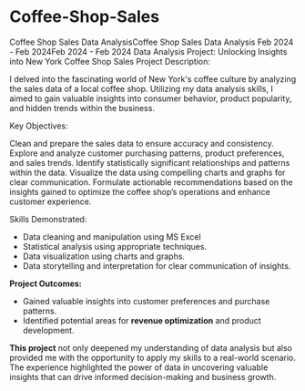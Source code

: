 # Coffee-Shop-Sales

Coffee Shop Sales Data AnalysisCoffee Shop Sales Data Analysis
Feb 2024 - Feb 2024Feb 2024 - Feb 2024
Data Analysis Project: Unlocking Insights into New York Coffee Shop Sales
Project Description:

I delved into the fascinating world of New York's coffee culture by analyzing the sales data of a local coffee shop. Utilizing my data analysis skills, I aimed to gain valuable insights into consumer behavior, product popularity, and hidden trends within the business.

Key Objectives:

Clean and prepare the sales data to ensure accuracy and consistency.
Explore and analyze customer purchasing patterns, product preferences, and sales trends.
Identify statistically significant relationships and patterns within the data.
Visualize the data using compelling charts and graphs for clear communication.
Formulate actionable recommendations based on the insights gained to optimize the coffee shop’s operations and enhance customer experience.

Skills Demonstrated:

* Data cleaning and manipulation using MS Excel
* Statistical analysis using appropriate techniques.
* Data visualization using charts and graphs.
* Data storytelling and interpretation for clear communication of insights.

**Project Outcomes:**

* Gained valuable insights into customer preferences and purchase patterns.
* Identified potential areas for **revenue optimization** and product development.


**This project** not only deepened my understanding of data analysis but also provided me with the opportunity to apply my skills to a real-world scenario. The experience highlighted the power of data in uncovering valuable insights that can drive informed decision-making and business growth.
